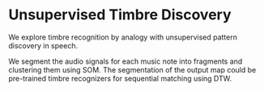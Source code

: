 # Unsupervised Timbre Discovery



We explore timbre recognition by analogy with unsupervised pattern discovery in speech.



We segment the audio signals for each music note into fragments and clustering them using SOM. The segmentation of the output map could be pre-trained timbre recognizers for sequential matching using DTW.